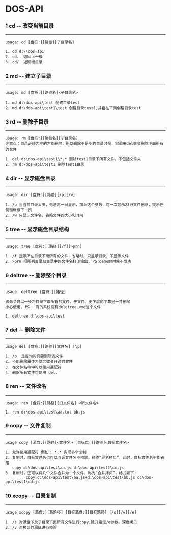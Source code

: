 # DOS-API


### 1 cd -- 改变当前目录
---

```
usage: cd [盘符:][路径][子目录名]

1. cd d:\\dos-api
2. cd.. 返回上一级
3. cd/  返回根目录

```


### 2 md -- 建立子目录
---

```
usage: md [盘符:][路径名]<子目录名>

1. md d:\dos-api\test 创建目录test
2. md d:\dos-api\test1\test 创建目录test1,并且在下面创建目录test

```

### 3 rd -- 删除子目录
---

```
usage: rm [盘符:][路径名][子目录名]
注意点：目录必须为空的才能删除，所以删除不是空的目录时候，需调用del命令删除下面所有的文件

1. del d:\dos-api\test1\*.* 删除test1目录下所有文件，不包括文件夹
2. rm d:\dos-api\test1 删除test1目录

```

### 4 dir -- 显示磁盘目录
---

```
usage: dir [盘符:][路径][/p][/w]

1. /p 当当前目录太多，无法再一屏显示，加上这个参数，可一次显示23行文件信息，提示任何键继续下一页
2. /w 只显示文件名，省略文件的大小和时间

```

### 5 tree -- 显示磁盘目录结构
---

```
usage: tree [盘符:][路径][/f][>prn]

1. /f 显示所在目录下面所有的文件，省略时，只显示目录，不显示文件
2. >prn 把所列目录及目录中的文件名打印输出. PS:demo的时候不成功

```

### 6 deltree -- 删除整个目录
---

```
usage: deltree [盘符:][路径]

该命令可以一步将目录下面所有的文件、子文件、更下层的字幕里一并删除
小心使用. PS： 有的系统没有deletree.exe这个文件

1. deltree d:\dos-api\test

```

### 7 del -- 删除文件
---

```
usage del [盘符:][路径][文件名] [\p]

1. /p  是否询问真要删除该文件
2. 不能删除属性为隐含或者只读的文件
3. 在文件名称中可以使用通配符
4. 删除所有文件可使用 del.

```

### 8 ren -- 文件改名
---

```
usage: ren [盘符:][路径][旧文件名] <新文件名>

1. ren d:\dos-api\test\aa.txt bb.js

```

### 9 copy -- 文件复制
---

```
usage copy [源盘:][路径]<文件名> [目标盘:][路径]<目标文件名>

1. 允许使用通配符 例如： *.* 实现多个复制
2. 复制时，目标文件名也可以与源文件名不相同，称作“异名拷贝”，此时，目标文件名不能省略
   copy d:\dos-api\test\aa.js d:\dos-api\test1\cc.js
3. 复制时，还可以将几个文件合并为一个文件，称为“合并拷贝”，格式如下：
		 copy d:\dos-api\test\aa.js+d:\dos-api\test\bb.js d:\dos-api\test1\dd.js

```

### 10 xcopy -- 目录复制
---

```
usage xcopy [源盘:][源路径] [目标源盘:][目标路径] [/s][/v][/e]

1. /s 对源盘下及子目录下面所有文件进行copy,除开指定/e参数。深度拷贝
2. /v 对拷贝的扇区进行校验

```

